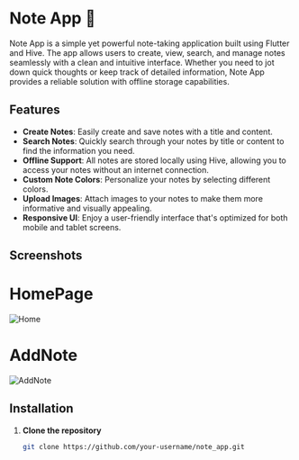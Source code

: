 # Note App 📝

Note App is a simple yet powerful note-taking application built using Flutter and Hive. The app allows users to create, view, search, and manage notes seamlessly with a clean and intuitive interface. Whether you need to jot down quick thoughts or keep track of detailed information, Note App provides a reliable solution with offline storage capabilities.

## Features

- **Create Notes**: Easily create and save notes with a title and content.
- **Search Notes**: Quickly search through your notes by title or content to find the information you need.
- **Offline Support**: All notes are stored locally using Hive, allowing you to access your notes without an internet connection.
- **Custom Note Colors**: Personalize your notes by selecting different colors.
- **Upload Images**: Attach images to your notes to make them more informative and visually appealing.
- **Responsive UI**: Enjoy a user-friendly interface that's optimized for both mobile and tablet screens.
  
## Screenshots
# HomePage

![Home](https://github.com/user-attachments/assets/66ca8091-fa7a-4df0-bfa0-f5b4753ce354)

# AddNote

![AddNote](https://github.com/user-attachments/assets/15a7c054-9861-4570-97de-81fe53da48cb)


## Installation

1. **Clone the repository**
   ```bash
   git clone https://github.com/your-username/note_app.git
